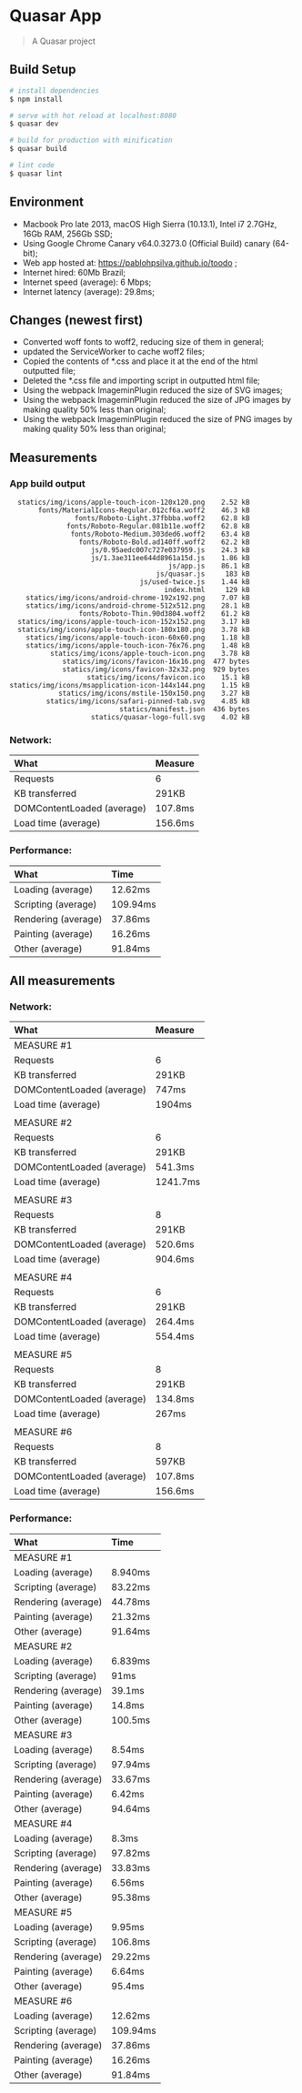 # Quasar App

> A Quasar project

## Build Setup

``` bash
# install dependencies
$ npm install

# serve with hot reload at localhost:8080
$ quasar dev

# build for production with minification
$ quasar build

# lint code
$ quasar lint
```


## Environment
* Macbook Pro late 2013, macOS High Sierra (10.13.1), Intel i7 2.7GHz, 16Gb RAM, 256Gb SSD;
* Using Google Chrome Canary v64.0.3273.0 (Official Build) canary (64-bit);
* Web app hosted at: https://pablohpsilva.github.io/toodo ;
* Internet hired: 60Mb Brazil;
* Internet speed (average): 6 Mbps;
* Internet latency (average): 29.8ms;

## Changes (newest first)

* Converted woff fonts to woff2, reducing size of them in general;
* updated the ServiceWorker to cache woff2 files;
* Copied the contents of *.css and place it at the end of the html outputted file;
* Deleted the *.css file and importing script in outputted html file;
* Using the webpack ImageminPlugin reduced the size of SVG images;
* Using the webpack ImageminPlugin reduced the size of JPG images by making quality 50% less than original;
* Using the webpack ImageminPlugin reduced the size of PNG images by making quality 50% less than original;

## Measurements

### App build output
```
  statics/img/icons/apple-touch-icon-120x120.png    2.52 kB
       fonts/MaterialIcons-Regular.012cf6a.woff2    46.3 kB
                fonts/Roboto-Light.37fbbba.woff2    62.8 kB
              fonts/Roboto-Regular.081b11e.woff2    62.8 kB
               fonts/Roboto-Medium.303ded6.woff2    63.4 kB
                 fonts/Roboto-Bold.ad140ff.woff2    62.2 kB
                    js/0.95aedc007c727e037959.js    24.3 kB
                    js/1.3ae311ee644d8961a15d.js    1.86 kB
                                       js/app.js    86.1 kB
                                    js/quasar.js     183 kB
                                js/used-twice.js    1.44 kB
                                      index.html     129 kB
    statics/img/icons/android-chrome-192x192.png    7.07 kB
    statics/img/icons/android-chrome-512x512.png    28.1 kB
                 fonts/Roboto-Thin.90d3804.woff2    61.2 kB
  statics/img/icons/apple-touch-icon-152x152.png    3.17 kB
  statics/img/icons/apple-touch-icon-180x180.png    3.78 kB
    statics/img/icons/apple-touch-icon-60x60.png    1.18 kB
    statics/img/icons/apple-touch-icon-76x76.png    1.48 kB
          statics/img/icons/apple-touch-icon.png    3.78 kB
             statics/img/icons/favicon-16x16.png  477 bytes
             statics/img/icons/favicon-32x32.png  929 bytes
                   statics/img/icons/favicon.ico    15.1 kB
statics/img/icons/msapplication-icon-144x144.png    1.15 kB
            statics/img/icons/mstile-150x150.png    3.27 kB
         statics/img/icons/safari-pinned-tab.svg    4.85 kB
                           statics/manifest.json  436 bytes
                    statics/quasar-logo-full.svg    4.02 kB
```

### Network:

|    What                     |   Measure   |
|:----------------------------|:------------|
|    Requests                 |      6      |
| KB transferred              |    291KB    |
| DOMContentLoaded (average)  |   107.8ms   |
| Load time (average)         |   156.6ms   |


### Performance:

|      What             |   Time    |
|:----------------------|:----------|
| Loading (average)     | 12.62ms   |
| Scripting (average)   | 109.94ms  |
| Rendering (average)   | 37.86ms   |
| Painting (average)    | 16.26ms   |
| Other (average)       | 91.84ms   |

<!--
var sum = (arr) => arr.reduce((acc, curr) => curr + acc, 0)

// Measures:
var measuresDOMContentLoadedMilliseconds = [187, 109, 81, 74, 88]
var measuresLoadTimeMilliseconds         = [257, 119, 145, 128, 134]
var measuresLoadingMilliseconds          = [12.7, 12.2, 12.7, 11.8, 13.7]
var measuresScriptingMilliseconds        = [107.2, 142.9, 105.8, 96.4, 97.4]
var measuresRenderingMilliseconds        = [46.7, 51.6, 32.4, 33.7, 24.9]
var measuresPaintingMilliseconds         = [28.1, 20.2, 10.1, 16.5, 6.4]
var measuresOtherMilliseconds            = [78.9, 105.6, 94, 92.2, 88.5]


var measures = [
  measuresDOMContentLoadedMilliseconds,
  measuresLoadTimeMilliseconds,
  measuresLoadingMilliseconds,
  measuresScriptingMilliseconds,
  measuresRenderingMilliseconds,
  measuresPaintingMilliseconds,
  measuresOtherMilliseconds
]

console.log(measures.map(el => sum(el) / el.length))

// console:
[
  107.8,
  156.6,
  12.62,
  109.94,
  37.86,
  16.26,
  91.84
]

-->


## All measurements

### Network:

|    What                     |   Measure   |
|:----------------------------|:------------|
|                   MEASURE #1              |
| Requests                    |      6      |
| KB transferred              |    291KB    |
| DOMContentLoaded (average)  |    747ms    |
| Load time (average)         |   1904ms    |
|                                           |
|                   MEASURE #2              |
| Requests                    |      6      |
| KB transferred              |    291KB    |
| DOMContentLoaded (average)  |   541.3ms   |
| Load time (average)         |  1241.7ms   |
|                                           |
|                   MEASURE #3              |
| Requests                    |      8      |
| KB transferred              |    291KB    |
| DOMContentLoaded (average)  |   520.6ms   |
| Load time (average)         |   904.6ms   |
|                                           |
|                   MEASURE #4              |
| Requests                    |      6      |
| KB transferred              |    291KB    |
| DOMContentLoaded (average)  |   264.4ms   |
| Load time (average)         |   554.4ms   |
|                                           |
|                   MEASURE #5              |
| Requests                    |      8      |
| KB transferred              |    291KB    |
| DOMContentLoaded (average)  |   134.8ms   |
| Load time (average)         |   267ms     |
|                                           |
|                   MEASURE #6              |
| Requests                    |      8      |
| KB transferred              |    597KB    |
| DOMContentLoaded (average)  |   107.8ms   |
| Load time (average)         |   156.6ms   |


### Performance:

|      What             |   Time    |
|:----------------------|:----------|
|            MEASURE #1             |
| Loading (average)     | 8.940ms   |
| Scripting (average)   | 83.22ms   |
| Rendering (average)   | 44.78ms   |
| Painting (average)    | 21.32ms   |
| Other (average)       | 91.64ms   |
|            MEASURE #2             |
| Loading (average)     | 6.839ms   |
| Scripting (average)   | 91ms      |
| Rendering (average)   | 39.1ms    |
| Painting (average)    | 14.8ms    |
| Other (average)       | 100.5ms   |
|            MEASURE #3             |
| Loading (average)     | 8.54ms    |
| Scripting (average)   | 97.94ms   |
| Rendering (average)   | 33.67ms   |
| Painting (average)    | 6.42ms    |
| Other (average)       | 94.64ms   |
|            MEASURE #4             |
| Loading (average)     | 8.3ms     |
| Scripting (average)   | 97.82ms   |
| Rendering (average)   | 33.83ms   |
| Painting (average)    | 6.56ms    |
| Other (average)       | 95.38ms   |
|            MEASURE #5             |
| Loading (average)     | 9.95ms    |
| Scripting (average)   | 106.8ms   |
| Rendering (average)   | 29.22ms   |
| Painting (average)    | 6.64ms    |
| Other (average)       | 95.4ms    |
|            MEASURE #6             |
| Loading (average)     | 12.62ms   |
| Scripting (average)   | 109.94ms  |
| Rendering (average)   | 37.86ms   |
| Painting (average)    | 16.26ms   |
| Other (average)       | 91.84ms   |
